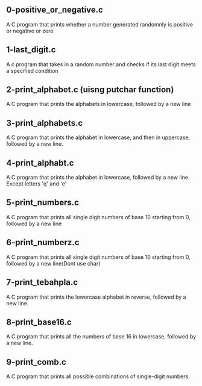 ## 0-positive_or_negative.c
A C program that prints whether a number generated randomnly is positive or negative or zero
## 1-last_digit.c
A c program that takes in a random number and checks if its last digit meets a specified condition
## 2-print_alphabet.c (uisng putchar function)
A C program that prints the alphabets in lowercase, followed by a new line
## 3-print_alphabets.c
A C program that prints the alphabet in lowercase, and then in uppercase, followed by a new line.
## 4-print_alphabt.c
A C program that prints the alphabet in lowercase, followed by a new line. Except letters 'q' and 'e'
## 5-print_numbers.c
A C program that prints all single digit numbers of base 10 starting from 0, followed by a new line
## 6-print_numberz.c
A C program that prints all single digit numbers of base 10 starting from 0, followed by a new line(Dont use char)
## 7-print_tebahpla.c
A C program that prints the lowercase alphabet in reverse, followed by a new line.
## 8-print_base16.c
A C program that prints all the numbers of base 16 in lowercase, followed by a new line.
## 9-print_comb.c
A C program that prints all possible combinations of single-digit numbers.
